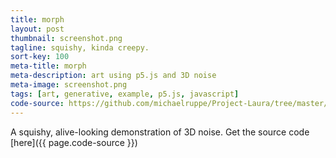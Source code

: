 ```yaml
---
title: morph
layout: post
thumbnail: screenshot.png
tagline: squishy, kinda creepy.
sort-key: 100
meta-title: morph
meta-description: art using p5.js and 3D noise
meta-image: screenshot.png
tags: [art, generative, example, p5.js, javascript]
code-source: https://github.com/michaelruppe/Project-Laura/tree/master/morph/03
---
```


<div id="sketch-holder"></div>

A squishy, alive-looking demonstration of 3D noise.
Get the source code [here]({{ page.code-source }})

<script src="https://cdnjs.cloudflare.com/ajax/libs/p5.js/0.6.1/p5.min.js"></script>
<script src="https://michaelruppe.github.io/Project-Laura/morph/03/sketch.js">
